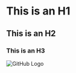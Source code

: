 # This is an H1
## This is an H2
### This is an H3

![GitHub Logo](https://github.githubassets.com/images/modules/logos_page/GitHub-Mark.png)
